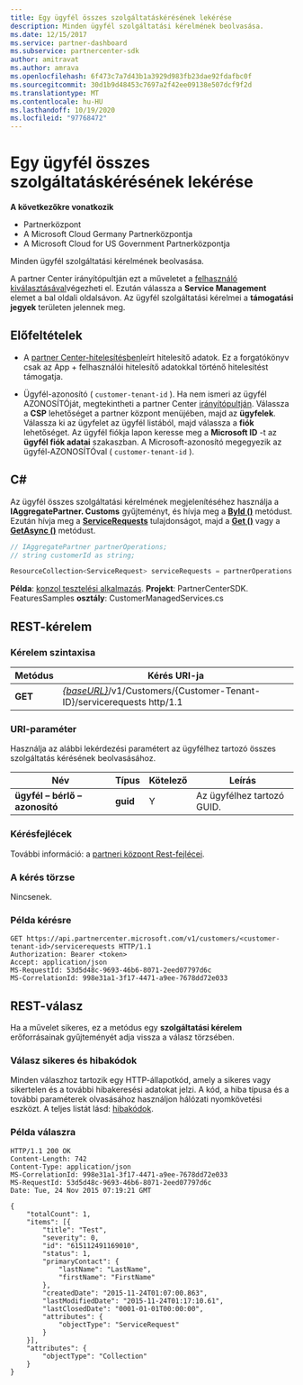 ```yaml
---
title: Egy ügyfél összes szolgáltatáskérésének lekérése
description: Minden ügyfél szolgáltatási kérelmének beolvasása.
ms.date: 12/15/2017
ms.service: partner-dashboard
ms.subservice: partnercenter-sdk
author: amitravat
ms.author: amrava
ms.openlocfilehash: 6f473c7a7d43b1a3929d983fb23dae92fdafbc0f
ms.sourcegitcommit: 30d1b9d48453c7697a2f42ee09138e507dcf9f2d
ms.translationtype: MT
ms.contentlocale: hu-HU
ms.lasthandoff: 10/19/2020
ms.locfileid: "97768472"
---
```

# <a name="get-all-service-requests-for-a-customer"></a>Egy ügyfél összes szolgáltatáskérésének lekérése

**A következőkre vonatkozik**

- Partnerközpont
- A Microsoft Cloud Germany Partnerközpontja
- A Microsoft Cloud for US Government Partnerközpontja

Minden ügyfél szolgáltatási kérelmének beolvasása.

A partner Center irányítópultján ezt a műveletet a [felhasználó kiválasztásával](get-a-customer-by-name.md)végezheti el. Ezután válassza a **Service Management** elemet a bal oldali oldalsávon. Az ügyfél szolgáltatási kérelmei a **támogatási jegyek** területen jelennek meg.

## <a name="prerequisites"></a>Előfeltételek

- A [partner Center-hitelesítésben](partner-center-authentication.md)leírt hitelesítő adatok. Ez a forgatókönyv csak az App + felhasználói hitelesítő adatokkal történő hitelesítést támogatja.

- Ügyfél-azonosító ( `customer-tenant-id` ). Ha nem ismeri az ügyfél AZONOSÍTÓját, megtekintheti a partner Center [irányítópultján](https://partner.microsoft.com/dashboard). Válassza a **CSP** lehetőséget a partner központ menüjében, majd az **ügyfelek**. Válassza ki az ügyfelet az ügyfél listából, majd válassza a **fiók** lehetőséget. Az ügyfél fiókja lapon keresse meg a **Microsoft ID** -t az **ügyfél fiók adatai** szakaszban. A Microsoft-azonosító megegyezik az ügyfél-AZONOSÍTÓval ( `customer-tenant-id` ).

## <a name="c"></a>C\#

Az ügyfél összes szolgáltatási kérelmének megjelenítéséhez használja a **IAggregatePartner. Customs** gyűjteményt, és hívja meg a [**ById ()**](/dotnet/api/microsoft.store.partnercenter.customers.icustomercollection.byid) metódust. Ezután hívja meg a [**ServiceRequests**](/dotnet/api/microsoft.store.partnercenter.customers.icustomer.servicerequests) tulajdonságot, majd a [**Get ()**](/dotnet/api/microsoft.store.partnercenter.servicerequests.iservicerequestcollection.get) vagy a [**GetAsync ()**](/dotnet/api/microsoft.store.partnercenter.servicerequests.iservicerequestcollection.getasync) metódust.

``` csharp
// IAggregatePartner partnerOperations;
// string customerId as string;

ResourceCollection<ServiceRequest> serviceRequests = partnerOperations.Customers.ById(customerId).ServiceRequests.Get();
```

**Példa**: [konzol tesztelési alkalmazás](console-test-app.md). **Projekt**: PartnerCenterSDK. FeaturesSamples **osztály**: CustomerManagedServices.cs

## <a name="rest-request"></a>REST-kérelem

### <a name="request-syntax"></a>Kérelem szintaxisa

| Metódus  | Kérés URI-ja                                                                                            |
|---------|--------------------------------------------------------------------------------------------------------|
| **GET** | [*{baseURL}*](partner-center-rest-urls.md)/v1/Customers/{Customer-Tenant-ID}/servicerequests http/1.1 |

### <a name="uri-parameter"></a>URI-paraméter

Használja az alábbi lekérdezési paramétert az ügyfélhez tartozó összes szolgáltatás kérésének beolvasásához.

| Név                   | Típus     | Kötelező | Leírás                            |
|------------------------|----------|----------|----------------------------------------|
| **ügyfél – bérlő – azonosító** | **guid** | Y        | Az ügyfélhez tartozó GUID. |

### <a name="request-headers"></a>Kérésfejlécek

További információ: a [partneri központ Rest-fejlécei](headers.md).

### <a name="request-body"></a>A kérés törzse

Nincsenek.

### <a name="request-example"></a>Példa kérésre

```http
GET https://api.partnercenter.microsoft.com/v1/customers/<customer-tenant-id>/servicerequests HTTP/1.1
Authorization: Bearer <token>
Accept: application/json
MS-RequestId: 53d5d48c-9693-46b6-8071-2eed07797d6c
MS-CorrelationId: 998e31a1-3f17-4471-a9ee-7678dd72e033
```

## <a name="rest-response"></a>REST-válasz

Ha a művelet sikeres, ez a metódus egy **szolgáltatási kérelem** erőforrásainak gyűjteményét adja vissza a válasz törzsében.

### <a name="response-success-and-error-codes"></a>Válasz sikeres és hibakódok

Minden válaszhoz tartozik egy HTTP-állapotkód, amely a sikeres vagy sikertelen és a további hibakeresési adatokat jelzi. A kód, a hiba típusa és a további paraméterek olvasásához használjon hálózati nyomkövetési eszközt. A teljes listát lásd: [hibakódok](error-codes.md).

### <a name="response-example"></a>Példa válaszra

```http
HTTP/1.1 200 OK
Content-Length: 742
Content-Type: application/json
MS-CorrelationId: 998e31a1-3f17-4471-a9ee-7678dd72e033
MS-RequestId: 53d5d48c-9693-46b6-8071-2eed07797d6c
Date: Tue, 24 Nov 2015 07:19:21 GMT

{
    "totalCount": 1,
    "items": [{
        "title": "Test",
        "severity": 0,
        "id": "615112491169010",
        "status": 1,
        "primaryContact": {
            "lastName": "LastName",
            "firstName": "FirstName"
        },
        "createdDate": "2015-11-24T01:07:00.863",
        "lastModifiedDate": "2015-11-24T01:17:10.61",
        "lastClosedDate": "0001-01-01T00:00:00",
        "attributes": {
            "objectType": "ServiceRequest"
        }
    }],
    "attributes": {
        "objectType": "Collection"
    }
}
```
